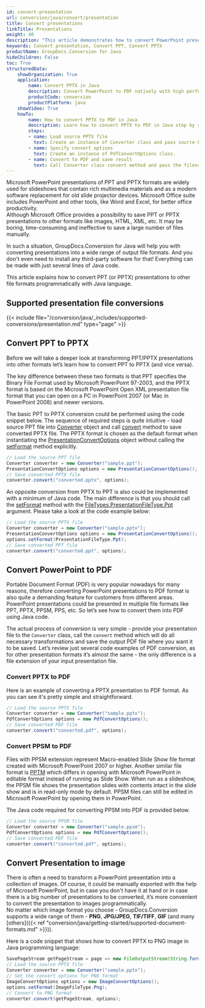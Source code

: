 ```yaml
---
id: convert-presentation
url: conversion/java/convert/presentation
title: Convert presentations
linkTitle: Presentations
weight: 40
description: "This article demonstrates how to convert PowerPoint presentations of PPT, PPTX, ODP to other formats with couple lines of Java code."
keywords: Convert presentation, Convert PPT, Convert PPTX
productName: GroupDocs.Conversion for Java
hideChildren: False
toc: True
structuredData:
    showOrganization: True
    application:
        name: Convert PPTX in Java
        description: Convert PowerPoint to PDF natively with high performance using Java language and GroupDocs.Conversion for Java APIs
        productCode: conversion
        productPlatform: java
    showVideo: True
    howTo:
        name: How to convert PPTX to PDF in Java
        description: Learn how to convert PPTX to PDF in Java step by step
        steps:
        - name: Load source PPTX file
          text: Create an instance of Converter class and pass source PPTX file path as a constructor parameter. You may specify absolute or relative file path as per your requirements.
        - name: Specify convert options
          text: Create an instance of PdfConvertOptions class.
        - name: Convert to PDF and save result 
          text: Call Converter class convert method and pass the filename for the converted PDF file and the PdfConvertOptions object from the previous step as parameters.
---
```


Microsoft PowerPoint presentations of PPT and PPTX formats are widely used for slideshows that contain rich multimedia materials and as a modern software replacement for old slide projector devices. Microsoft Office suite includes PowerPoint and other tools, like Word and Excel, for better office productivity.  
Although Microsoft Office provides a possibility to save PPT or PPTX presentations to other formats like images, HTML, XML, etc. It may be boring, time-consuming and ineffective to save a large number of files manually.  
  
In such a situation, GroupDocs.Conversion for Java will help you with converting presentations into a wide range of output file formats. And you don't even need to install any third-party software for that! Everything can be made with just several lines of Java code.  
  
This article explains how to convert PPT (or PPTX) presentations to other file formats programmatically with Java language.

## Supported presentation file conversions

{{< include file="/conversion/java/_includes/supported-conversions/presentation.md" type="page" >}}

## Convert PPT to PPTX

Before we will take a deeper look at transforming PPT/PPTX presentations into other formats let’s learn how to convert PPT to PPTX (and vice versa).

The key difference between these two formats is that PPT specifies the Binary File Format used by Microsoft PowerPoint 97-2003, and the PPTX format is based on the Microsoft PowerPoint Open XML presentation file format that you can open on a PC in PowerPoint 2007 (or Mac in PowerPoint 2008) and newer versions.
  
The basic PPT to PPTX conversion could be performed using the code snippet below. The sequence of required steps is quite intuitive - load source PPT file into [Converter](https://reference.groupdocs.com/conversion/java/com.groupdocs.conversion/Converter) object and call [convert](https://reference.groupdocs.com/conversion/java/com.groupdocs.conversion/Converter#convert(java.lang.String,%20com.groupdocs.conversion.options.convert.ConvertOptions)) method to save converted PPTX file. The PPTX format is chosen as the default format when instantiating the [PresentationConvertOptions](https://reference.groupdocs.com/conversion/java/com.groupdocs.conversion.options.convert/PresentationConvertOptions) object without calling the [setFormat](https://reference.groupdocs.com/conversion/java/com.groupdocs.conversion.options.convert/ConvertOptions#setFormat(com.groupdocs.conversion.filetypes.FileType)) method explicitly.

```java
// Load the source PPT file
Converter converter = new Converter("sample.ppt");
PresentationConvertOptions options = new PresentationConvertOptions();
// Save converted PPTX file
converter.convert("converted.pptx", options);
```

An opposite conversion from PPTX to PPT is also could be implemented with a minimum of Java code. The main difference is that you should call the [setFormat](https://reference.groupdocs.com/conversion/java/com.groupdocs.conversion.options.convert/ConvertOptions#setFormat(com.groupdocs.conversion.filetypes.FileType)) method with the [FileTypes.PresentationFileType.Ppt](https://reference.groupdocs.com/conversion/java/com.groupdocs.conversion.filetypes/PresentationFileType#Ppt) argument. Please take a look at the code example below:  

```java
// Load the source PPTX file
Converter converter = new Converter("sample.pptx");
PresentationConvertOptions options = new PresentationConvertOptions();
options.setFormat(PresentationFileType.Ppt);
// Save converted PPT file
converter.convert("converted.ppt", options);
```

## Convert PowerPoint to PDF

Portable Document Format (PDF) is very popular nowadays for many reasons, therefore converting PowerPoint presentations to PDF format is also quite a demanding feature for customers from different areas. PowerPoint presentations could be presented in multiple file formats like PPT, PPTX, PPSM, PPS, etc. So let’s see how to convert them into PDF using Java code.  
  
The actual process of conversion is very simple - provide your presentation file to the `Converter` class, call the `convert` method which will do all necessary transformations and save the output PDF file where you want it to be saved. Let’s review just several code examples of PDF conversion, as for other presentation formats it’s almost the same - the only difference is a file extension of your input presentation file.

### Convert PPTX to PDF

Here is an example of converting a PPTX presentation to PDF format. As you can see it's pretty simple and straightforward.  

```java
// Load the source PPTX file
Converter converter = new Converter("sample.pptx");
PdfConvertOptions options = new PdfConvertOptions();
// Save converted PDF file
converter.convert("converted.pdf", options);
```

### Convert PPSM to PDF

Files with PPSM extension represent Macro-enabled Slide Show file format created with Microsoft PowerPoint 2007 or higher. Another similar file format is [PPTM](https://docs.fileformat.com/presentation/pptm/) which differs in opening with Microsoft PowerPoint in editable format instead of running as Slide Show. When run as a slideshow, the PPSM file shows the presentation slides with contents intact in the slide show and is in read-only mode by default. PPSM files can still be edited in Microsoft PowerPoint by opening them in PowerPoint.

The Java code required for converting PPSM into PDF is provided below.

```java
// Load the source PPSM file
Converter converter = new Converter("sample.ppsm");
PdfConvertOptions options = new PdfConvertOptions();
// Save converted PDF file
converter.convert("converted.pdf", options);
```

## Convert Presentation to image

There is often a need to transform a PowerPoint presentation into a collection of images. Of course, it could be manually exported with the help of Microsoft PowerPoint, but in case you don't have it at hand or in case there is a big number of presentations to be converted,  it’s more convenient to convert the presentation to images programmatically.  
No matter which image format you choose - GroupDocs.Conversion supports a wide range of them - **PNG**, **JPG/JPEG**, **TIF/TIFF**, **GIF** (and many [others]({{< ref "conversion/java/getting-started/supported-document-formats.md" >}})).  
  
Here is a code snippet that shows how to convert PPTX to PNG image in Java programming language:

```java
SavePageStream getPageStream = page => new FileOutputStream(String.format("converted-slide-%s.png", page));
// Load the source PPTX file
Converter converter = new Converter("sample.pptx");
// Set the convert options for PNG format
ImageConvertOptions options = new ImageConvertOptions();
options.setFormat(ImageFileType.Png);  
// Convert to PNG format
converter.convert(getPageStream, options);
```
